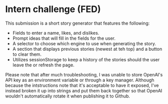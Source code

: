 # Intern challenge (FED)

This submission is a short story generator that features the following:

* Fields to enter a name, likes, and dislikes.
* Prompt ideas that will fill in the fields for the user.
* A selector to choose which engine to use when generating the story.
* A section that displays previous stories (newest at teh top) and a button to clear them.
* Utilizes sessionStorage to keep a history of the stories should the user leave the or refresh the page.

Please note that after much troubleshooting, I was unable to store OpenAI's API key as an environment variable or through a key manager. Although because the intstructions note that it's acceptable to have it exposed, I've instead broken it up into strings and put them back together so that OpenAI wouldn't automatically rotate it when publishing it to Github.

